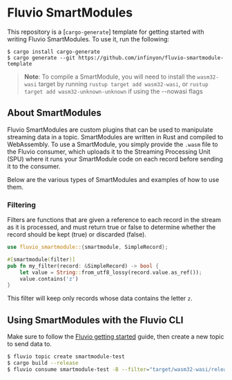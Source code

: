 # Fluvio SmartModules

This repository is a [`cargo-generate`] template for getting started
with writing Fluvio SmartModules. To use it, run the following:

```
$ cargo install cargo-generate
$ cargo generate --git https://github.com/infinyon/fluvio-smartmodule-template
```

> **Note**: To compile a SmartModule, you will need to install the `wasm32-wasi`
> target by running `rustup target add wasm32-wasi`, or `rustup target add wasm32-unknown-unknown` if using the --nowasi flags

## About SmartModules

Fluvio SmartModules are custom plugins that can be used to manipulate
streaming data in a topic. SmartModules are written in Rust and compiled
to WebAssembly. To use a SmartModule, you simply provide the `.wasm` file
to the Fluvio consumer, which uploads it to the Streaming Processing Unit
(SPU) where it runs your SmartModule code on each record before sending
it to the consumer.

Below are the various types of SmartModules and examples of how to use them.

### Filtering

Filters are functions that are given a reference to each record in the
stream as it is processed, and must return true or false to determine
whether the record should be kept (true) or discarded (false).

```rust
use fluvio_smartmodule::{smartmodule, SimpleRecord};

#[smartmodule(filter)]
pub fn my_filter(record: &SimpleRecord) -> bool {
    let value = String::from_utf8_lossy(record.value.as_ref());
    value.contains('z')
}
```

This filter will keep only records whose data contains the letter `z`.

## Using SmartModules with the Fluvio CLI

Make sure to follow the [Fluvio getting started] guide, then create a new
topic to send data to.

[Fluvio getting started]: https://www.fluvio.io/docs/getting-started/

```bash
$ fluvio topic create smartmodule-test
$ cargo build --release
$ fluvio consume smartmodule-test -B --filter="target/wasm32-wasi/release-lto/quickstart-sm"
```
